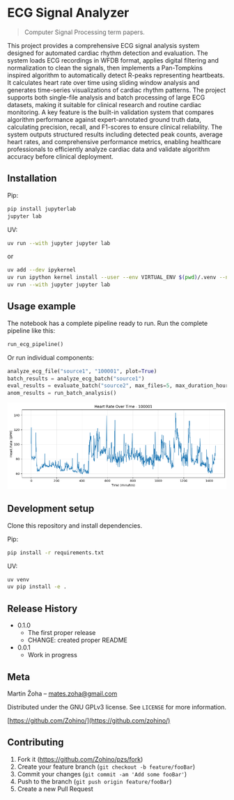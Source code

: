 # ECG Signal Analyzer
> Computer Signal Processing term papers.

This project provides a comprehensive ECG signal analysis system designed for automated cardiac rhythm detection and evaluation. The system loads ECG recordings in WFDB format, applies digital filtering and normalization to clean the signals, then implements a Pan-Tompkins inspired algorithm to automatically detect R-peaks representing heartbeats. It calculates heart rate over time using sliding window analysis and generates time-series visualizations of cardiac rhythm patterns. The project supports both single-file analysis and batch processing of large ECG datasets, making it suitable for clinical research and routine cardiac monitoring. A key feature is the built-in validation system that compares algorithm performance against expert-annotated ground truth data, calculating precision, recall, and F1-scores to ensure clinical reliability. The system outputs structured results including detected peak counts, average heart rates, and comprehensive performance metrics, enabling healthcare professionals to efficiently analyze cardiac data and validate algorithm accuracy before clinical deployment.

## Installation

Pip:

```sh
pip install jupyterlab
jupyter lab
```

UV:

```sh
uv run --with jupyter jupyter lab
```

or

```sh
uv add --dev ipykernel
uv run ipython kernel install --user --env VIRTUAL_ENV $(pwd)/.venv --name=project
uv run --with jupyter jupyter lab
```

## Usage example

The notebook has a complete pipeline ready to run. Run the complete pipeline like this:
```python
run_ecg_pipeline()
```
Or run individual components:
```python
analyze_ecg_file("source1", "100001", plot=True)
batch_results = analyze_ecg_batch("source1")
eval_results = evaluate_batch("source2", max_files=5, max_duration_hours=1.0)
anom_results = run_batch_analysis()
```
![BPM Plot](bpm.png "Heart Rate Over Time")

## Development setup

Clone this repository and install dependencies.

Pip:

```sh
pip install -r requirements.txt
```

UV:

```sh
uv venv
uv pip install -e .
```

## Release History

* 0.1.0
    * The first proper release
    * CHANGE: created proper README
* 0.0.1
    * Work in progress

## Meta

Martin Žoha – mates.zoha@gmail.com

Distributed under the GNU GPLv3 license. See ``LICENSE`` for more information.

[https://github.com/Zohino/](https://github.com/zohino/)

## Contributing

1. Fork it (<https://github.com/Zohino/pzs/fork>)
2. Create your feature branch (`git checkout -b feature/fooBar`)
3. Commit your changes (`git commit -am 'Add some fooBar'`)
4. Push to the branch (`git push origin feature/fooBar`)
5. Create a new Pull Request
